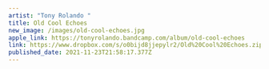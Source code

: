 ```yaml
---
artist: "Tony Rolando "
title: Old Cool Echoes
new_image: /images/old-cool-echoes.jpg
apple_link: https://tonyrolando.bandcamp.com/album/old-cool-echoes
link: https://www.dropbox.com/s/o0bijd8jjepylr2/Old%20Cool%20Echoes.zip?dl=1
published_date: 2021-11-23T21:58:17.377Z
---
```

